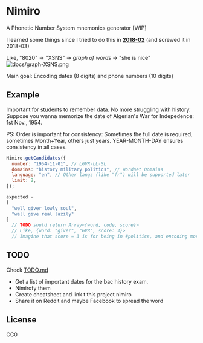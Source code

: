 # Nimiro
A Phonetic Number System mnemonics generator \[WIP\]

I learned some things since I tried to do this in [**2018-02**](https://github.com/dreamski21/nimiro-2018-02)  (and screwed it in 2018-03)

Like, "8020" -> "XSNS" -> *graph of words* -> "she is nice"
![docs/graph-XSNS.png]()

Main goal: Encoding dates (8 digits) and phone numbers (10 digits)

## Example
Important for students to remember data. No more struggling with history.
Suppose you wanna memorize the date of Algerian's War for Indepedence: 1st Nov., 1954.

PS: Order is important for consistency: Sometimes the full date is required, sometimes Month+Year, others just years. YEAR-MONTH-DAY ensures consistency in all cases.

```js
Nimiro.getCandidates({
  number: "1954-11-01", // LGVR-LL-SL
  domains: "history military politics", // Wordnet Domains
  language: "en", // Other langs (like "fr") will be supported later
  limit: 2,
});

expected =
[
  "well giver lowly soul",
  "well give real lazily"
]
  // TODO sould return Array<{word, code, score}>
  // Like, {word: "giver", "GVR", score: 3}>
  // Imagine that score = 3 is for being in #politics, and encoding more than 2 numbers, being a common word.
```

## TODO

Check [TODO.md](docs/TODO.md)

- Get a list of important dates for the bac history exam.
- Nimirofy them
- Create cheatsheet and link t this project nimiro
- Share it on Reddit and maybe Facebook to spread the word

## License
CC0
